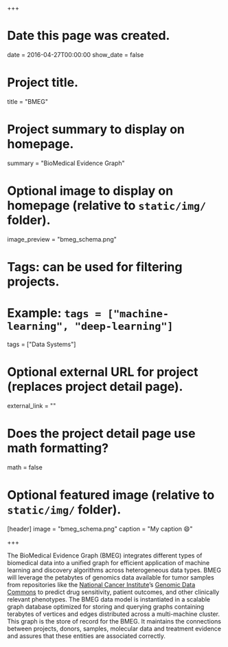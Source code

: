 +++
# Date this page was created.
date = 2016-04-27T00:00:00
show_date = false
# Project title.
title = "BMEG"

# Project summary to display on homepage.
summary = "BioMedical Evidence Graph"

# Optional image to display on homepage (relative to `static/img/` folder).
image_preview = "bmeg_schema.png"

# Tags: can be used for filtering projects.
# Example: `tags = ["machine-learning", "deep-learning"]`
tags = ["Data Systems"]

# Optional external URL for project (replaces project detail page).
external_link = ""

# Does the project detail page use math formatting?
math = false

# Optional featured image (relative to `static/img/` folder).
[header]
image = "bmeg_schema.png"
caption = "My caption :smile:"

+++

The BioMedical Evidence Graph (BMEG) integrates different types of biomedical data into a unified graph for efficient application of machine learning and discovery algorithms across heterogeneous data types. BMEG will leverage the petabytes of genomics data available for tumor samples from repositories like the [National Cancer Institute](https://www.cancer.gov/)’s [Genomic Data Commons](https://gdc.cancer.gov/) to predict drug sensitivity, patient outcomes, and other clinically relevant phenotypes.
The BMEG data model is instantiated in a scalable graph database optimized for storing and querying graphs containing terabytes of vertices and edges distributed across a multi-machine cluster.   This graph is the store of record for the BMEG. It maintains the connections between projects, donors, samples, molecular data and treatment evidence and assures that these entities are associated correctly.
